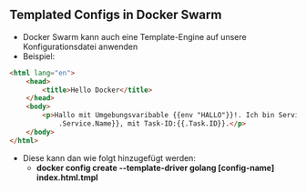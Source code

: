 ## Templated Configs in Docker Swarm

* Docker Swarm kann auch eine Template-Engine auf unsere Konfigurationsdatei anwenden
* Beispiel:
````html
<html lang="en">
    <head>
        <title>Hello Docker</title>
    </head>
    <body>
        <p>Hallo mit Umgebungsvaribable {{env "HALLO"}}!. Ich bin Service {{
            .Service.Name}}, mit Task-ID:{{.Task.ID}}.</p>
    </body>
</html>
````

* Diese kann dan wie folgt hinzugefügt werden:
  * **docker config create --template-driver golang [config-name] index.html.tmpl**